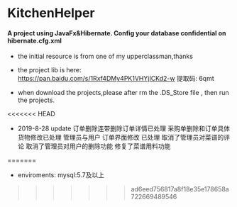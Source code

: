 # KitchenHelper
#### A project using JavaFx&Hibernate. Config your database confidential on hibernate.cfg.xml
- the initial resource is from one of my upperclassman,thanks
- the project lib is here: https://pan.baidu.com/s/1Rxf4DMy4PK1VHYjICKd2-w 提取码: 6qmt


- when download the projects,please after rm the .DS_Store file , then run the projects.

<<<<<<< HEAD
- 2019-8-28 update
订单删除连带删除订单详情已处理
采购单删除和订单具体货物修改已处理
管理员与用户 订单界面修改 已处理
取消了管理员对菜谱的评论
取消了管理员对用户的删除功能
修复了菜谱用料功能

=======
- enviroments:
    mysql:5.7及以上
>>>>>>> ad6eed756817a8f18e35e178658a722669489546
